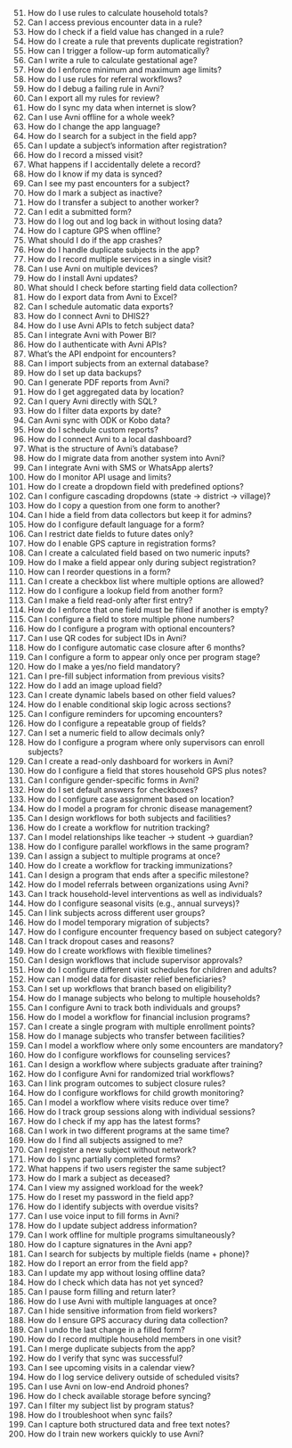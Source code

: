 
51. How do I use rules to calculate household totals?  
52. Can I access previous encounter data in a rule?  
53. How do I check if a field value has changed in a rule?  
54. How do I create a rule that prevents duplicate registration?  
55. How can I trigger a follow-up form automatically?  
56. Can I write a rule to calculate gestational age?  
57. How do I enforce minimum and maximum age limits?  
58. How do I use rules for referral workflows?  
59. How do I debug a failing rule in Avni?  
60. Can I export all my rules for review?  
61. How do I sync my data when internet is slow?  
62. Can I use Avni offline for a whole week?  
63. How do I change the app language?  
64. How do I search for a subject in the field app?  
65. Can I update a subject’s information after registration?  
66. How do I record a missed visit?  
67. What happens if I accidentally delete a record?  
68. How do I know if my data is synced?  
69. Can I see my past encounters for a subject?  
70. How do I mark a subject as inactive?  
71. How do I transfer a subject to another worker?  
72. Can I edit a submitted form?  
73. How do I log out and log back in without losing data?  
74. How do I capture GPS when offline?  
75. What should I do if the app crashes?  
76. How do I handle duplicate subjects in the app?  
77. How do I record multiple services in a single visit?  
78. Can I use Avni on multiple devices?  
79. How do I install Avni updates?  
80. What should I check before starting field data collection?  
81. How do I export data from Avni to Excel?  
82. Can I schedule automatic data exports?  
83. How do I connect Avni to DHIS2?  
84. How do I use Avni APIs to fetch subject data?  
85. Can I integrate Avni with Power BI?  
86. How do I authenticate with Avni APIs?  
87. What’s the API endpoint for encounters?  
88. Can I import subjects from an external database?  
89. How do I set up data backups?  
90. Can I generate PDF reports from Avni?  
91. How do I get aggregated data by location?  
92. Can I query Avni directly with SQL?  
93. How do I filter data exports by date?  
94. Can Avni sync with ODK or Kobo data?  
95. How do I schedule custom reports?  
96. How do I connect Avni to a local dashboard?  
97. What is the structure of Avni’s database?  
98. How do I migrate data from another system into Avni?  
99. Can I integrate Avni with SMS or WhatsApp alerts?  
100. How do I monitor API usage and limits?  
101. How do I create a dropdown field with predefined options?  
102. Can I configure cascading dropdowns (state → district → village)?  
103. How do I copy a question from one form to another?  
104. Can I hide a field from data collectors but keep it for admins?  
105. How do I configure default language for a form?  
106. Can I restrict date fields to future dates only?  
107. How do I enable GPS capture in registration forms?  
108. Can I create a calculated field based on two numeric inputs?  
109. How do I make a field appear only during subject registration?  
110. How can I reorder questions in a form?  
111. Can I create a checkbox list where multiple options are allowed?  
112. How do I configure a lookup field from another form?  
113. Can I make a field read-only after first entry?  
114. How do I enforce that one field must be filled if another is empty?  
115. Can I configure a field to store multiple phone numbers?  
116. How do I configure a program with optional encounters?  
117. Can I use QR codes for subject IDs in Avni?  
118. How do I configure automatic case closure after 6 months?  
119. Can I configure a form to appear only once per program stage?  
120. How do I make a yes/no field mandatory?  
121. Can I pre-fill subject information from previous visits?  
122. How do I add an image upload field?  
123. Can I create dynamic labels based on other field values?  
124. How do I enable conditional skip logic across sections?  
125. Can I configure reminders for upcoming encounters?  
126. How do I configure a repeatable group of fields?  
127. Can I set a numeric field to allow decimals only?  
128. How do I configure a program where only supervisors can enroll subjects?  
129. Can I create a read-only dashboard for workers in Avni?  
130. How do I configure a field that stores household GPS plus notes?  
131. Can I configure gender-specific forms in Avni?  
132. How do I set default answers for checkboxes?  
133. How do I configure case assignment based on location?  
134. How do I model a program for chronic disease management?  
135. Can I design workflows for both subjects and facilities?  
136. How do I create a workflow for nutrition tracking?  
137. Can I model relationships like teacher → student → guardian?  
138. How do I configure parallel workflows in the same program?  
139. Can I assign a subject to multiple programs at once?  
140. How do I create a workflow for tracking immunizations?  
141. Can I design a program that ends after a specific milestone?  
142. How do I model referrals between organizations using Avni?  
143. Can I track household-level interventions as well as individuals?  
144. How do I configure seasonal visits (e.g., annual surveys)?  
145. Can I link subjects across different user groups?  
146. How do I model temporary migration of subjects?  
147. How do I configure encounter frequency based on subject category?  
148. Can I track dropout cases and reasons?  
149. How do I create workflows with flexible timelines?  
150. Can I design workflows that include supervisor approvals?  
151. How do I configure different visit schedules for children and adults?  
152. How can I model data for disaster relief beneficiaries?  
153. Can I set up workflows that branch based on eligibility?  
154. How do I manage subjects who belong to multiple households?  
155. Can I configure Avni to track both individuals and groups?  
156. How do I model a workflow for financial inclusion programs?  
157. Can I create a single program with multiple enrollment points?  
158. How do I manage subjects who transfer between facilities?  
159. Can I model a workflow where only some encounters are mandatory?  
160. How do I configure workflows for counseling services?  
161. Can I design a workflow where subjects graduate after training?  
162. How do I configure Avni for randomized trial workflows?  
163. Can I link program outcomes to subject closure rules?  
164. How do I configure workflows for child growth monitoring?  
165. Can I model a workflow where visits reduce over time?  
166. How do I track group sessions along with individual sessions?  
167. How do I check if my app has the latest forms?  
168. Can I work in two different programs at the same time?  
169. How do I find all subjects assigned to me?  
170. Can I register a new subject without network?  
171. How do I sync partially completed forms?  
172. What happens if two users register the same subject?  
173. How do I mark a subject as deceased?  
174. Can I view my assigned workload for the week?  
175. How do I reset my password in the field app?  
176. How do I identify subjects with overdue visits?  
177. Can I use voice input to fill forms in Avni?  
178. How do I update subject address information?  
179. Can I work offline for multiple programs simultaneously?  
180. How do I capture signatures in the Avni app?  
181. Can I search for subjects by multiple fields (name + phone)?  
182. How do I report an error from the field app?  
183. Can I update my app without losing offline data?  
184. How do I check which data has not yet synced?  
185. Can I pause form filling and return later?  
186. How do I use Avni with multiple languages at once?  
187. Can I hide sensitive information from field workers?  
188. How do I ensure GPS accuracy during data collection?  
189. Can I undo the last change in a filled form?  
190. How do I record multiple household members in one visit?  
191. Can I merge duplicate subjects from the app?  
192. How do I verify that sync was successful?  
193. Can I see upcoming visits in a calendar view?  
194. How do I log service delivery outside of scheduled visits?  
195. Can I use Avni on low-end Android phones?  
196. How do I check available storage before syncing?  
197. Can I filter my subject list by program status?  
198. How do I troubleshoot when sync fails?  
199. Can I capture both structured data and free text notes?  
200. How do I train new workers quickly to use Avni?  